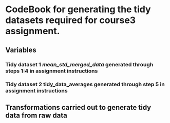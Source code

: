 # CodeBook for generating the tidy datasets required for course3 assignment.

## Variables

### Tidy dataset 1 <i>mean_std_merged_data</i> generated through steps 1:4 in assignment instructions

### Tidy dataset 2 tidy_data_averages generated through step 5 in assignment instructions

## Transformations carried out to generate tidy data from raw data
